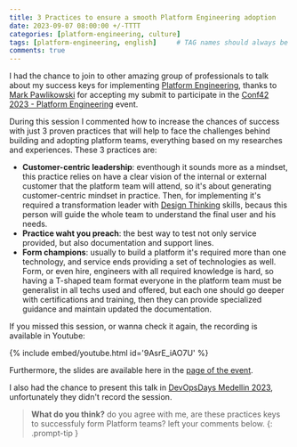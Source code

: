 ```yaml
---
title: 3 Practices to ensure a smooth Platform Engineering adoption
date: 2023-09-07 08:00:00 +/-TTTT
categories: [platform-engineering, culture]
tags: [platform-engineering, english]     # TAG names should always be lowercase
comments: true
---
```


I had the chance to join to other amazing group of professionals to talk about my success keys for implementing [Platform Engineering](https://platformengineering.org/blog/what-is-platform-engineering), thanks to [Mark Pawlikowski](https://www.linkedin.com/in/marek-pawlikowski/) for accepting my submit to participate in the [Conf42 2023 - Platform Engineering](https://www.conf42.com/platform2023) event.

During this session I commented how to increase the chances of success with just 3 proven practices that will help to face the challenges behind building and adopting platform teams, everything based on my researches and experiences. These 3 practices are:

* **Customer-centric leadership**: eventhough it sounds more as a mindset, this practice relies on have a clear vision of the internal or external customer that the platform team will attend, so it's about generating customer-centric mindset in practice. Then, for implementing it's required a transformation leader with [Design Thinking](https://www.amazon.com/-/es/Emrah-Yayici/dp/6058603757/ref=sr_1_18?keywords=design+thinking&qid=1704562310&s=books&sr=1-18) skills, becaus this person will guide the whole team to understand the final user and his needs.
* **Practice waht you preach**: the best way to test not only service provided, but also documentation and support lines.
* **Form champions**: usually to build a platform it's required more than one technology, and service ends providing a set of technologies as well. Form, or even hire, engineers with all required knowledge is hard, so having a T-shaped team format everyone in the platform team must be generalist in all techs used and offered, but each one should go deeper with certifications and training, then they can provide specialized guidance and maintain updated the documentation.

If you missed this session, or wanna check it again, the recording is available in Youtube:

{% include embed/youtube.html id='9AsrE_iAO7U' %}

Furthermore, the slides are available here in the [page of the event](https://www.conf42.com/Platform_Engineering_2023_Caio_Medeiros_Pinto_3_practices_to_ensure_a_smooth_platform_engineering_ad).

I also had the chance to present this talk in [DevOpsDays Medellin 2023](https://devopsdays.io/ponentes-2023-1), unfortunately they didn't record the session.

> **What do you think?** do you agree with me, are these practices keys to successfuly form Platform teams? left your comments below.
{: .prompt-tip }
